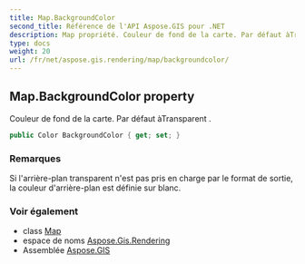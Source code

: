 ```yaml
---
title: Map.BackgroundColor
second_title: Référence de l'API Aspose.GIS pour .NET
description: Map propriété. Couleur de fond de la carte. Par défaut àTransparent .
type: docs
weight: 20
url: /fr/net/aspose.gis.rendering/map/backgroundcolor/
---
```

## Map.BackgroundColor property

Couleur de fond de la carte. Par défaut àTransparent .

```csharp
public Color BackgroundColor { get; set; }
```

### Remarques

Si l'arrière-plan transparent n'est pas pris en charge par le format de sortie, la couleur d'arrière-plan est définie sur blanc.

### Voir également

* class [Map](../)
* espace de noms [Aspose.Gis.Rendering](../../map/)
* Assemblée [Aspose.GIS](../../../)


